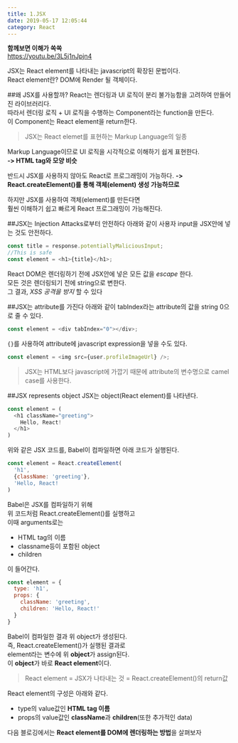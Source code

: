 ```yaml
---
title: 1.JSX
date: 2019-05-17 12:05:44
category: React
---
```

**함께보면 이해가 쏙쏙**  
https://youtu.be/3L5j1nJpjn4

JSX는 React element를 나타내는 javascript의 확장된 문법이다.  
React element란? DOM에 Render 될 객체이다.  

##왜 JSX를 사용할까?
React는 렌더링과 UI 로직이 분리 불가능함을 고려하여 만들어진 라이브러리다.  
따라서 렌더링 로직 + UI 로직을 수행하는 Component라는 function을 만든다.  
이 Component는 React element을 return한다.  

> JSX는 React elemet를 표현하는 Markup Language의 일종

Markup Language이므로 UI 로직을 시각적으로 이해하기 쉽게 표현한다.  
**-> HTML tag와 모양 비슷**  
  
반드시 JSX를 사용하지 않아도 React로 프로그래밍이 가능하다.
**-> React.createElement()를 통해 객체(element) 생성 가능하므로**  
  
하지만 JSX를 사용하여 객체(element)를 만든다면  
훨씬 이해하기 쉽고 빠르게 React 프로그래밍이 가능해진다.  

##JSX는 Injection Attacks로부터 안전하다
아래와 같이 사용자 input을 JSX안에 넣는 것도 안전하다.

```js
const title = response.potentiallyMaliciousInput;
//This is safe
const element = <h1>{title}</h1>;
```

React DOM은 렌더링하기 전에 JSX안에 넣은 모든 값을 _escape_ 한다.  
모든 것은 렌더링되기 전에 string으로 변한다.  
그 결과, _XSS 공격을 방지_ 할 수 있다

##JSX는 attribute를 가진다
아래와 같이 tabIndex라는 attribute의 값을 string 0으로 줄 수 있다.

```js
const element = <div tabIndex="0"></div>;
```

`{}`를 사용하여 attribute에 javascript expression을 넣을 수도 있다.

```js
const element = <img src={user.profileImageUrl} />;
```

>JSX는 HTML보다 javascript에 가깝기 때문에
attribute의 변수명으로 camel case를 사용한다.  

##JSX represents object
JSX는 object(React element)를 나타낸다.  

```js
const element = (
  <h1 className="greeting">
    Hello, React!
  </h1>
)
```

위와 같은 JSX 코드를, Babel이 컴파일하면 아래 코드가 실행된다.  

```js
const element = React.createElement(
  'h1',
  {className: 'greeting'},
  'Hello, React!
)
```

Babel은 JSX를 컴파일하기 위해  
위 코드처럼 React.createElement()를 실행하고  
이때 arguments로는  

- HTML tag의 이름
- classname등이 포함된 object
- children

이 들어간다.  

```js  
const element = {
  type: 'h1',
  props: {
    className: 'greeting',
    children: 'Hello, React!'
  }
}
```

Babel이 컴파일한 결과 위 object가 생성된다.  
즉, React.createElement()가 실행된 결과로  
element라는 변수에 위 **object**가 assign된다.  
이 **object**가 바로 **React element**이다.  
> React element = JSX가 나타내는 것 = React.createElement()의 return값

React element의 구성은 아래와 같다.  

- type의 value값인 **HTML tag 이름**
- props의 value값인 **className**과 **children**(또한 추가적인 data)
  
다음 블로깅에서는 **React element를 DOM에 렌더링하는 방법**을 살펴보자